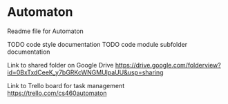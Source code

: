 Automaton
=========


Readme file for Automaton


TODO code style documentation
TODO code module subfolder documentation

Link to shared folder on Google Drive
https://drive.google.com/folderview?id=0BxTxdCeeK_y7bGRKcWNGMUlpaUU&usp=sharing


Link to Trello board for task management
https://trello.com/cs460automaton
